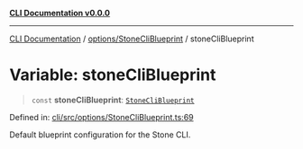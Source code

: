 [**CLI Documentation v0.0.0**](../../../README.md)

***

[CLI Documentation](../../../modules.md) / [options/StoneCliBlueprint](../README.md) / stoneCliBlueprint

# Variable: stoneCliBlueprint

> `const` **stoneCliBlueprint**: [`StoneCliBlueprint`](../interfaces/StoneCliBlueprint.md)

Defined in: [cli/src/options/StoneCliBlueprint.ts:69](https://github.com/stonemjs/cli/blob/f877eea0c25a2644820eb8dfcb0babef674d570d/src/options/StoneCliBlueprint.ts#L69)

Default blueprint configuration for the Stone CLI.
